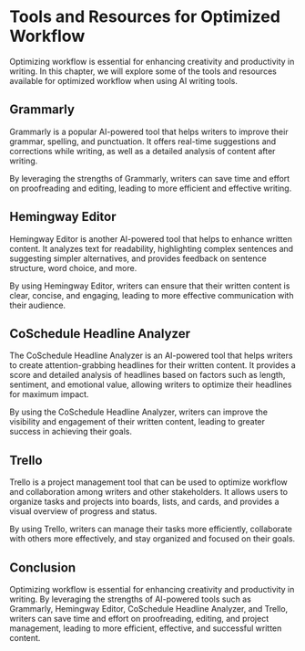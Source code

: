 Tools and Resources for Optimized Workflow
==========================================================================================================

Optimizing workflow is essential for enhancing creativity and productivity in writing. In this chapter, we will explore some of the tools and resources available for optimized workflow when using AI writing tools.

Grammarly
---------

Grammarly is a popular AI-powered tool that helps writers to improve their grammar, spelling, and punctuation. It offers real-time suggestions and corrections while writing, as well as a detailed analysis of content after writing.

By leveraging the strengths of Grammarly, writers can save time and effort on proofreading and editing, leading to more efficient and effective writing.

Hemingway Editor
----------------

Hemingway Editor is another AI-powered tool that helps to enhance written content. It analyzes text for readability, highlighting complex sentences and suggesting simpler alternatives, and provides feedback on sentence structure, word choice, and more.

By using Hemingway Editor, writers can ensure that their written content is clear, concise, and engaging, leading to more effective communication with their audience.

CoSchedule Headline Analyzer
----------------------------

The CoSchedule Headline Analyzer is an AI-powered tool that helps writers to create attention-grabbing headlines for their written content. It provides a score and detailed analysis of headlines based on factors such as length, sentiment, and emotional value, allowing writers to optimize their headlines for maximum impact.

By using the CoSchedule Headline Analyzer, writers can improve the visibility and engagement of their written content, leading to greater success in achieving their goals.

Trello
------

Trello is a project management tool that can be used to optimize workflow and collaboration among writers and other stakeholders. It allows users to organize tasks and projects into boards, lists, and cards, and provides a visual overview of progress and status.

By using Trello, writers can manage their tasks more efficiently, collaborate with others more effectively, and stay organized and focused on their goals.

Conclusion
----------

Optimizing workflow is essential for enhancing creativity and productivity in writing. By leveraging the strengths of AI-powered tools such as Grammarly, Hemingway Editor, CoSchedule Headline Analyzer, and Trello, writers can save time and effort on proofreading, editing, and project management, leading to more efficient, effective, and successful written content.
